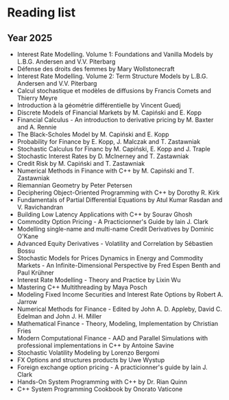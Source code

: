 # Reading list

## Year 2025

- Interest Rate Modelling. Volume 1: Foundations and Vanilla Models by L.B.G. Andersen and V.V. Piterbarg
- Défense des droits des femmes by Mary Wollstonecraft
- Interest Rate Modelling. Volume 2: Term Structure Models by L.B.G. Andersen and V.V. Piterbarg
- Calcul stochastique et modèles de diffusions by Francis Comets and Thierry Meyre
- Introduction à la géométrie différentielle by Vincent Guedj
- Discrete Models of Financial Markets by M. Capiński and E. Kopp
- Financial Calculus - An introduction to derivative pricing by M. Baxter and A. Rennie
- The Black-Scholes Model by M. Capiński and E. Kopp
- Probability for Finance by E. Kopp, J. Malczak and T. Zastawniak
- Stochastic Calculus for Financ by M. Capiński, E. Kopp and J. Traple
- Stochastic Interest Rates by D. McInerney and T. Zastawniak
- Credit Risk by M. Capiński and T. Zastawniak
- Numerical Methods in Finance with C++ by M. Capiński and T. Zastawniak
- Riemannian Geometry by Peter Petersen
- Deciphering Object-Oriented Programming with C++ by Dorothy R. Kirk
- Fundamentals of Partial Differential Equations by Atul Kumar Rasdan and V. Ravichandran
- Building Low Latency Applications with C++ by Sourav Ghosh
- Commodity Option Pricing - A Practicionner's Guide by Iain J. Clark
- Modelling single-name and multi-name Credit Derivatives by Dominic O'Kane
- Advanced Equity Derivatives - Volatility and Correlation by Sébastien Bossu
- Stochastic Models for Prices Dynamics in Energy and Commodity Markets - An Infinite-Dimensional Perspective by Fred Espen Benth and Paul Krühner
- Interest Rate Modelling - Theory and Practice by Lixin Wu
- Mastering C++ Multithreading by Maya Posch
- Modeling Fixed Income Securities and Interest Rate Options by Robert A. Jarrow
- Numerical Methods for Finance - Edited by John A. D. Appleby, David C. Edelman and John J. H. Miller
- Mathematical Finance - Theory, Modeling, Implementation by Christian Fries
- Modern Computational Finance - AAD and Parallel Simulations with professional implementations in C++ by Antoine Savine
- Stochastic Volatility Modeling by Lorenzo Bergomi
- FX Options and structures products by Uwe Wystup
- Foreign exchange option pricing - A practicionner's guide by Iain J. Clark
- Hands-On System Programming with C++ by Dr. Rian Quinn
- C++ System Programming Cookbook by Onorato Vaticone
